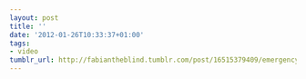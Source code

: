 ```yaml
---
layout: post
title: ''
date: '2012-01-26T10:33:37+01:00'
tags:
- video
tumblr_url: http://fabiantheblind.tumblr.com/post/16515379409/emergency-landing
---
```

